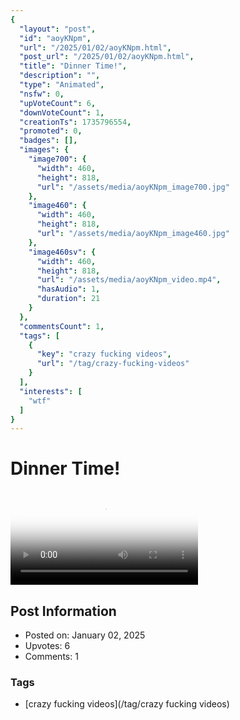 ```yaml
---
{
  "layout": "post",
  "id": "aoyKNpm",
  "url": "/2025/01/02/aoyKNpm.html",
  "post_url": "/2025/01/02/aoyKNpm.html",
  "title": "Dinner Time!",
  "description": "",
  "type": "Animated",
  "nsfw": 0,
  "upVoteCount": 6,
  "downVoteCount": 1,
  "creationTs": 1735796554,
  "promoted": 0,
  "badges": [],
  "images": {
    "image700": {
      "width": 460,
      "height": 818,
      "url": "/assets/media/aoyKNpm_image700.jpg"
    },
    "image460": {
      "width": 460,
      "height": 818,
      "url": "/assets/media/aoyKNpm_image460.jpg"
    },
    "image460sv": {
      "width": 460,
      "height": 818,
      "url": "/assets/media/aoyKNpm_video.mp4",
      "hasAudio": 1,
      "duration": 21
    }
  },
  "commentsCount": 1,
  "tags": [
    {
      "key": "crazy fucking videos",
      "url": "/tag/crazy-fucking-videos"
    }
  ],
  "interests": [
    "wtf"
  ]
}
---
```


# Dinner Time!

<video controls playsinline loop poster="/assets/media/aoyKNpm_image460.jpg">
  <source src="/assets/media/aoyKNpm_video.mp4" type="video/mp4">
  Your browser does not support the video tag.
</video>

## Post Information

- Posted on: January 02, 2025
- Upvotes: 6
- Comments: 1

### Tags

- [crazy fucking videos](/tag/crazy fucking videos)
